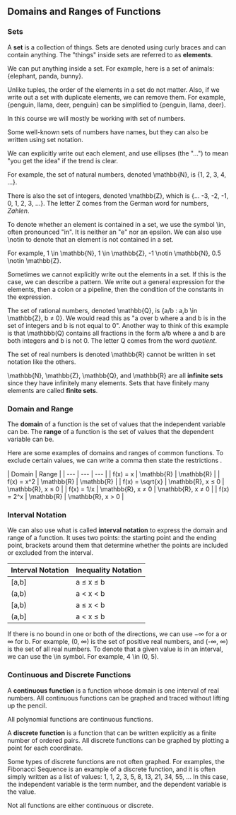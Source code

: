 Domains and Ranges of Functions
-------

### Sets

A **set** is a collection of things. Sets are denoted using curly braces and can contain anything. The "things" inside sets are referred to as **elements**. 

We can put anything inside a set. For example, here is a set of animals: {elephant, panda, bunny}.

Unlike tuples, the order of the elements in a set do not matter. Also, if we write out a set with duplicate elements, we can remove them. For example, {penguin, llama, deer, penguin} can be simplified to {penguin, llama, deer}.
 
In this course we will mostly be working with set of numbers.

Some well-known sets of numbers have names, but they can also be written using set notation.

We can explicitly write out each element, and use ellipses (the "...") to mean "you get the idea" if the trend is clear.

For example, the set of natural numbers, denoted \mathbb{N}, is {1, 2, 3, 4, ...}. 

There is also the set of integers, denoted \mathbb{Z}, which is {... -3, -2, -1, 0, 1, 2, 3, ...}. The letter Z comes from the German word for numbers, *Zahlen*.

To denote whether an element is contained in a set, we use the symbol \in, often pronounced "in". It is neither an "e" nor an epsilon. We can also use \notin to denote that an element is not contained in a set.

For example, 1 \in \mathbb{N}, 1 \in \mathbb{Z}, -1 \notin \mathbb{N}, 0.5 \notin \mathbb{Z}.

Sometimes we cannot explicitly write out the elements in a set. If this is the case, we can describe a pattern. We write out a general expression for the elements, then a colon or a pipeline, then the condition of the constants in the expression.

The set of rational numbers, denoted \mathbb{Q}, is {a/b : a,b \in \mathbb{Z}, b ≠ 0}. We would read this as  "a over b where a and b is in the set of integers and b is not equal to 0".  Another way to think of this example is that \mathbbb(Q) contains all fractions in the form a/b where a and b are both integers and b is not 0. The letter Q comes from the word *quotient*.

The set of real numbers is denoted \mathbb{R} cannot be written in set notation like the others. 

\mathbb{N}, \mathbb{Z}, \mathbb{Q}, and \mathbb{R} are all **infinite sets** since they have infinitely many elements. Sets that have finitely many elements are called **finite sets**.


### Domain and Range

The **domain** of a function is the set of values that the independent variable can be.
The **range** of a function is the set of values that the dependent variable can be.

Here are some examples of domains and ranges of common functions. To exclude certain values, we can write a comma then state the restrictions .

| Domain | Range |
| --- | --- | --- |
| f(x) = x | \mathbb{R} | \mathbb{R} |
| f(x) = x^2 | \mathbb{R} | \mathbb{R} |
| f(x) = \sqrt{x} | \mathbb{R}, x ≤ 0 | \mathbb{R}, x ≤ 0 |
| f(x) = 1/x | \mathbb{R}, x ≠ 0 | \mathbb{R}, x ≠ 0 |
| f(x) = 2^x | \mathbb{R} | \mathbb{R}, x > 0 |


### Interval Notation

We can also use what is called **interval notation** to express the domain and range of a function. It uses two points: the starting point and the ending point, brackets around them that determine whether the points are included or excluded from the interval.

| Interval Notation | Inequality Notation |
| --- | --- |
| [a,b] | a ≤ x ≤ b |
| (a,b) | a < x < b |
| [a,b) | a ≤ x < b |
| (a,b] | a < x ≤ b |

If there is no bound in one or both of the directions, we can use −∞ for a or ∞ for b. For example, (0, ∞) is the set of positive real numbers, and (-∞, ∞) is the set of all real numbers. To denote that a given value is in an interval, we can use the \in symbol. For example, 4 \in (0, 5).


### Continuous and Discrete Functions

A **continuous function** is a function whose domain is one interval of real numbers. All continuous functions can be graphed and traced without lifting up the pencil.

All polynomial functions are continuous functions.

A **discrete function** is a function that can be written explicitly as a finite number of ordered pairs. All discrete functions can be graphed by plotting a point for each coordinate.

Some types of discrete functions are not often graphed. For examples, the Fibonacci Sequence is an example of a discrete function, and it is often simply written as a list of values: 1, 1, 2, 3, 5, 8, 13, 21, 34, 55, ... In this case, the independent variable is the term number, and the dependent variable is the value.

Not all functions are either continuous or discrete.